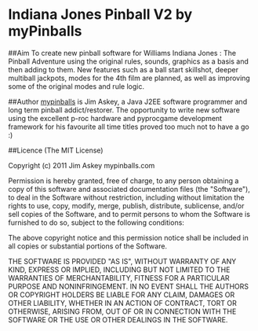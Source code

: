 # Indiana Jones Pinball V2 by myPinballs

##Aim
To create new pinball software for Williams Indiana Jones : The Pinball Adventure using the original rules, sounds, graphics as a basis and then adding to them. New features such as a ball start skillshot, deeper multiball jackpots, modes for the 4th film are planned, as well as improving some of the original modes and rule logic.

##Author
[mypinballs](http://www.mypinballs.co.uk) is Jim Askey, a Java J2EE software programmer and long term pinball addict/restorer. The opportunity to write new software using the excellent p-roc hardware and pyprocgame development framework for his favourite all time titles proved too much not to have a go :)

##Licence (The MIT License)

Copyright (c) 2011 Jim Askey mypinballs.com

Permission is hereby granted, free of charge, to any person obtaining a copy
of this software and associated documentation files (the "Software"), to deal
in the Software without restriction, including without limitation the rights
to use, copy, modify, merge, publish, distribute, sublicense, and/or sell
copies of the Software, and to permit persons to whom the Software is
furnished to do so, subject to the following conditions:

The above copyright notice and this permission notice shall be included in
all copies or substantial portions of the Software.

THE SOFTWARE IS PROVIDED "AS IS", WITHOUT WARRANTY OF ANY KIND, EXPRESS OR
IMPLIED, INCLUDING BUT NOT LIMITED TO THE WARRANTIES OF MERCHANTABILITY,
FITNESS FOR A PARTICULAR PURPOSE AND NONINFRINGEMENT. IN NO EVENT SHALL THE
AUTHORS OR COPYRIGHT HOLDERS BE LIABLE FOR ANY CLAIM, DAMAGES OR OTHER
LIABILITY, WHETHER IN AN ACTION OF CONTRACT, TORT OR OTHERWISE, ARISING FROM,
OUT OF OR IN CONNECTION WITH THE SOFTWARE OR THE USE OR OTHER DEALINGS IN
THE SOFTWARE.